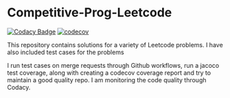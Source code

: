# Competitive-Prog-Leetcode

[![Codacy Badge](https://api.codacy.com/project/badge/Grade/fe1b554de840469ca1e2cf3e8bf7cb0b)](https://app.codacy.com/gh/aksrajvanshi/CompetitiveProgamLeetcode?utm_source=github.com&utm_medium=referral&utm_content=aksrajvanshi/CompetitiveProgamLeetcode&utm_campaign=Badge_Grade_Settings)
[![codecov](https://codecov.io/gh/aksrajvanshi/CompetitiveProgamLeetcode/branch/main/graph/badge.svg?token=ro70wKx39W)](https://codecov.io/gh/aksrajvanshi/CompetitiveProgamLeetcode)

This repository contains solutions for a variety of Leetcode problems. I have also included test cases for the problems 

I run test cases on merge requests through Github workflows, run a jacoco test coverage, 
along with creating a codecov coverage report and try to maintain a good quality repo. 
I am monitoring the code quality through Codacy.  
